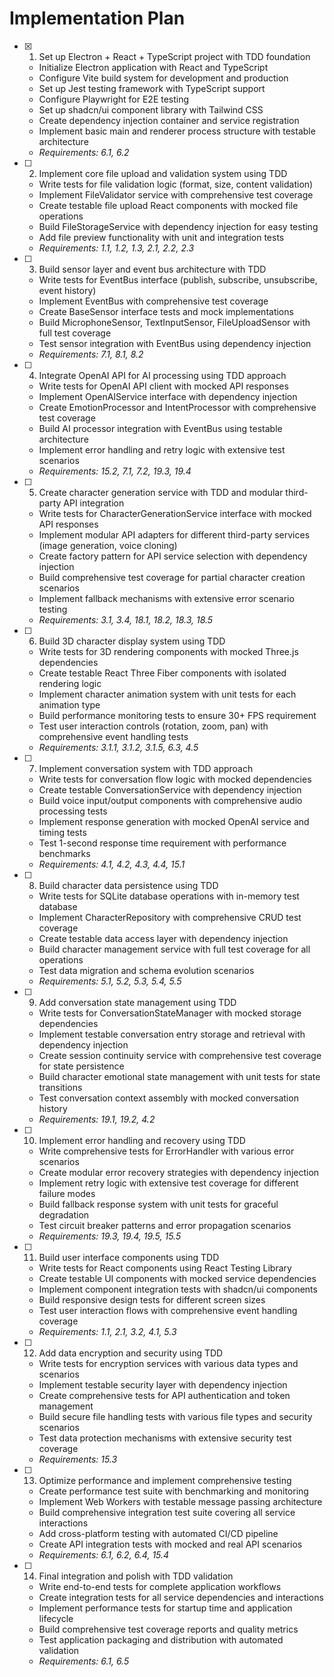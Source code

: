 # Implementation Plan

- [x] 1. Set up Electron + React + TypeScript project with TDD foundation
  - Initialize Electron application with React and TypeScript
  - Configure Vite build system for development and production
  - Set up Jest testing framework with TypeScript support
  - Configure Playwright for E2E testing
  - Set up shadcn/ui component library with Tailwind CSS
  - Create dependency injection container and service registration
  - Implement basic main and renderer process structure with testable architecture
  - _Requirements: 6.1, 6.2_

- [ ] 2. Implement core file upload and validation system using TDD
  - Write tests for file validation logic (format, size, content validation)
  - Implement FileValidator service with comprehensive test coverage
  - Create testable file upload React components with mocked file operations
  - Build FileStorageService with dependency injection for easy testing
  - Add file preview functionality with unit and integration tests
  - _Requirements: 1.1, 1.2, 1.3, 2.1, 2.2, 2.3_

- [ ] 3. Build sensor layer and event bus architecture with TDD
  - Write tests for EventBus interface (publish, subscribe, unsubscribe, event history)
  - Implement EventBus with comprehensive test coverage
  - Create BaseSensor interface tests and mock implementations
  - Build MicrophoneSensor, TextInputSensor, FileUploadSensor with full test coverage
  - Test sensor integration with EventBus using dependency injection
  - _Requirements: 7.1, 8.1, 8.2_

- [ ] 4. Integrate OpenAI API for AI processing using TDD approach
  - Write tests for OpenAI API client with mocked API responses
  - Implement OpenAIService interface with dependency injection
  - Create EmotionProcessor and IntentProcessor with comprehensive test coverage
  - Build AI processor integration with EventBus using testable architecture
  - Implement error handling and retry logic with extensive test scenarios
  - _Requirements: 15.2, 7.1, 7.2, 19.3, 19.4_

- [ ] 5. Create character generation service with TDD and modular third-party API integration
  - Write tests for CharacterGenerationService interface with mocked API responses
  - Implement modular API adapters for different third-party services (image generation, voice cloning)
  - Create factory pattern for API service selection with dependency injection
  - Build comprehensive test coverage for partial character creation scenarios
  - Implement fallback mechanisms with extensive error scenario testing
  - _Requirements: 3.1, 3.4, 18.1, 18.2, 18.3, 18.5_

- [ ] 6. Build 3D character display system using TDD
  - Write tests for 3D rendering components with mocked Three.js dependencies
  - Create testable React Three Fiber components with isolated rendering logic
  - Implement character animation system with unit tests for each animation type
  - Build performance monitoring tests to ensure 30+ FPS requirement
  - Test user interaction controls (rotation, zoom, pan) with comprehensive event handling tests
  - _Requirements: 3.1.1, 3.1.2, 3.1.5, 6.3, 4.5_

- [ ] 7. Implement conversation system with TDD approach
  - Write tests for conversation flow logic with mocked dependencies
  - Create testable ConversationService with dependency injection
  - Build voice input/output components with comprehensive audio processing tests
  - Implement response generation with mocked OpenAI service and timing tests
  - Test 1-second response time requirement with performance benchmarks
  - _Requirements: 4.1, 4.2, 4.3, 4.4, 15.1_

- [ ] 8. Build character data persistence using TDD
  - Write tests for SQLite database operations with in-memory test database
  - Implement CharacterRepository with comprehensive CRUD test coverage
  - Create testable data access layer with dependency injection
  - Build character management service with full test coverage for all operations
  - Test data migration and schema evolution scenarios
  - _Requirements: 5.1, 5.2, 5.3, 5.4, 5.5_

- [ ] 9. Add conversation state management using TDD
  - Write tests for ConversationStateManager with mocked storage dependencies
  - Implement testable conversation entry storage and retrieval with dependency injection
  - Create session continuity service with comprehensive test coverage for state persistence
  - Build character emotional state management with unit tests for state transitions
  - Test conversation context assembly with mocked conversation history
  - _Requirements: 19.1, 19.2, 4.2_

- [ ] 10. Implement error handling and recovery using TDD
  - Write comprehensive tests for ErrorHandler with various error scenarios
  - Create modular error recovery strategies with dependency injection
  - Implement retry logic with extensive test coverage for different failure modes
  - Build fallback response system with unit tests for graceful degradation
  - Test circuit breaker patterns and error propagation scenarios
  - _Requirements: 19.3, 19.4, 19.5, 15.5_

- [ ] 11. Build user interface components using TDD
  - Write tests for React components using React Testing Library
  - Create testable UI components with mocked service dependencies
  - Implement component integration tests with shadcn/ui components
  - Build responsive design tests for different screen sizes
  - Test user interaction flows with comprehensive event handling coverage
  - _Requirements: 1.1, 2.1, 3.2, 4.1, 5.3_

- [ ] 12. Add data encryption and security using TDD
  - Write tests for encryption services with various data types and scenarios
  - Implement testable security layer with dependency injection
  - Create comprehensive tests for API authentication and token management
  - Build secure file handling tests with various file types and security scenarios
  - Test data protection mechanisms with extensive security test coverage
  - _Requirements: 15.3_

- [ ] 13. Optimize performance and implement comprehensive testing
  - Create performance test suite with benchmarking and monitoring
  - Implement Web Workers with testable message passing architecture
  - Build comprehensive integration test suite covering all service interactions
  - Add cross-platform testing with automated CI/CD pipeline
  - Create API integration tests with mocked and real API scenarios
  - _Requirements: 6.1, 6.2, 6.4, 15.4_

- [ ] 14. Final integration and polish with TDD validation
  - Write end-to-end tests for complete application workflows
  - Create integration tests for all service dependencies and interactions
  - Implement performance tests for startup time and application lifecycle
  - Build comprehensive test coverage reports and quality metrics
  - Test application packaging and distribution with automated validation
  - _Requirements: 6.1, 6.5_